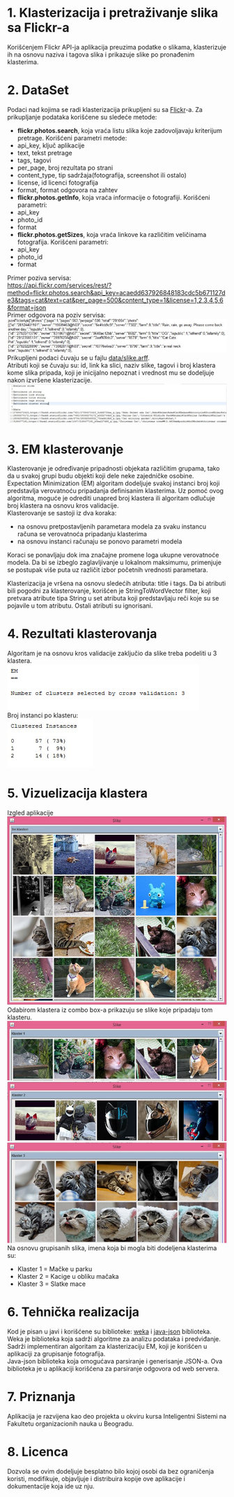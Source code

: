 # 1. Klasterizacija i pretraživanje slika sa Flickr-a
Korišćenjem Flickr API-ja aplikacija preuzima podatke o slikama, klasterizuje ih na osnovu naziva i tagova slika i prikazuje slike po pronađenim klasterima.
# 2. DataSet
Podaci nad kojima se radi klasterizacija prikupljeni su sa [Flickr](http://www.flickr.com)-a.
Za prikupljanje podataka korišćene su sledeće metode:
* **flickr.photos.search**, koja vraća listu slika koje zadovoljavaju kriterijum pretrage.
Korišćeni parametri metode:
 * api_key, ključ aplikacije
 * text, tekst pretrage
 * tags, tagovi
 * per_page, broj rezultata po strani
 * content_type, tip sadržaja(fotografija, screenshot ili ostalo)
 * license, id licenci fotografija
 * format, format odgovora na zahtev
* **flickr.photos.getInfo**, koja vraća informacije o fotografiji. Korišćeni parametri:
 * api_key
 * photo_id
 * format
* **flickr.photos.getSizes**, koja vraća linkove ka različitim veličinama fotografija. Korišćeni parametri:
 * api_key
 * photo_id
 * format  
  
Primer poziva servisa:  
https://api.flickr.com/services/rest/?method=flickr.photos.search&api_key=acaedd637926848183cdc5b671127de3&tags=cat&text=cat&per_page=500&content_type=1&license=1,2,3,4,5,6&format=json  
Primer odgovora na poziv servisa:  
![JSON odgovor](https://github.com/KsenijaZivkovic/flickr-clusterization/blob/master/screenshots/jsonodgovor.JPG?raw=true)  
Prikupljeni podaci čuvaju se u fajlu [data/slike.arff](https://github.com/KsenijaZivkovic/flickr-clusterization/blob/master/data/slike.arff).  
Atributi koji se čuvaju su: id, link ka slici, naziv slike, tagovi i broj klastera kome slika pripada, koji je inicijalno nepoznat i vrednost mu se dodeljuje nakon izvršene klasterizacije.  
![arff fajl](https://github.com/KsenijaZivkovic/flickr-clusterization/blob/master/screenshots/arff.JPG?raw=true)  
  
# 3. EM klasterovanje
Klasterovanje je određivanje pripadnosti objekata različitim grupama, tako da u svakoj grupi budu objekti koji dele neke zajedničke osobine. Expectation Minimization (EM) algoritam dodeljuje svakoj instanci broj koji predstavlja verovatnoću pripadanja definisanim klasterima. Uz pomoć ovog algoritma, moguće je odrediti unapred broj klastera ili algoritam odlučuje broj klastera na osnovu kros validacije.  
Klasterovanje se sastoji iz dva koraka:
* na osnovu pretpostavljenih parametara modela za svaku instancu računa se verovatnoća pripadanju klasterima
* na osnovu instanci računaju se ponovo parametri modela    
  
Koraci se ponavljaju dok ima značajne promene loga ukupne verovatnoće modela. Da bi se izbeglo zaglavljivanje u lokalnom maksimumu, primenjuje se postupak više puta uz različit izbor početnih vrednosti parametara.  
  
Klasterizacija je vršena na osnovu sledećih atributa: title i tags. Da bi atributi bili pogodni za klasterovanje, korišćen je StringToWordVector filter, koji pretvara atribute tipa String u set atributa koji predstavljaju reči koje su se pojavile u tom atributu. Ostali atributi su ignorisani.  
  
# 4. Rezultati klasterovanja
Algoritam je na osnovu kros validacije zaključio da slike treba podeliti u 3 klastera.  
![Broj klastera](https://github.com/KsenijaZivkovic/flickr-clusterization/blob/master/screenshots/clusternum.PNG?raw=true)  
Broj instanci po klasteru:  
![Broj instanci po klasteru](https://github.com/KsenijaZivkovic/flickr-clusterization/blob/master/screenshots/clusteredinstances.JPG?raw=true)  
# 5. Vizuelizacija klastera
Izgled aplikacije  
![Aplikacija](https://github.com/KsenijaZivkovic/flickr-clusterization/blob/master/screenshots/app.JPG?raw=true)  
Odabirom klastera iz combo box-a prikazuju se slike koje pripadaju tom klasteru.  
![Klaster1](https://github.com/KsenijaZivkovic/flickr-clusterization/blob/master/screenshots/klaster1.JPG?raw=true)  
![Klaster2](https://github.com/KsenijaZivkovic/flickr-clusterization/blob/master/screenshots/klaster2.JPG?raw=true)  
![Klaster3](https://github.com/KsenijaZivkovic/flickr-clusterization/blob/master/screenshots/klaster3.JPG?raw=true)  
Na osnovu grupisanih slika, imena koja bi mogla biti dodeljena klasterima su:
* Klaster 1 = Mačke u parku
* Klaster 2 = Kacige u obliku mačaka
* Klaster 3 = Slatke mace    

# 6. Tehnička realizacija
Kod je pisan u javi i korišćene su biblioteke: [weka](http://www.cs.waikato.ac.nz/ml/weka/) i [java-json](http://www.oracle.com/technetwork/articles/java/json-1973242.html) biblioteka.  
Weka je biblioteka koja sadrži algoritme za analizu podataka i predviđanje. Sadrži implementiran algoritam za klasterizaciju EM, koji je korišćen u aplikaciji za grupisanje fotografija.  
Java-json biblioteka koja omogućava parsiranje i generisanje JSON-a. Ova biblioteka je u aplikaciji korišćena za parsiranje odgovora od web servera.  

# 7. Priznanja  
Aplikacija je razvijena kao deo projekta u okviru kursa Inteligentni Sistemi na Fakultetu organizacionih nauka u Beogradu.

# 8. Licenca  
Dozvola se ovim dodeljuje besplatno bilo kojoj osobi da bez ograničenja koristi, modifikuje, objavljuje i distribuira kopije ove aplikacije i dokumentacije koja ide uz nju.


